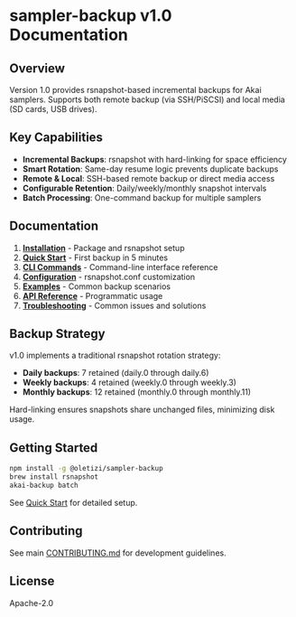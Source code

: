 # sampler-backup v1.0 Documentation

## Overview

Version 1.0 provides rsnapshot-based incremental backups for Akai samplers. Supports both remote backup (via SSH/PiSCSI) and local media (SD cards, USB drives).

## Key Capabilities

- **Incremental Backups**: rsnapshot with hard-linking for space efficiency
- **Smart Rotation**: Same-day resume logic prevents duplicate backups
- **Remote & Local**: SSH-based remote backup or direct media access
- **Configurable Retention**: Daily/weekly/monthly snapshot intervals
- **Batch Processing**: One-command backup for multiple samplers

## Documentation

1. **[Installation](./installation.md)** - Package and rsnapshot setup
2. **[Quick Start](./quick-start.md)** - First backup in 5 minutes
3. **[CLI Commands](./cli-commands.md)** - Command-line interface reference
4. **[Configuration](./configuration.md)** - rsnapshot.conf customization
5. **[Examples](./examples.md)** - Common backup scenarios
6. **[API Reference](./api-reference.md)** - Programmatic usage
7. **[Troubleshooting](./troubleshooting.md)** - Common issues and solutions

## Backup Strategy

v1.0 implements a traditional rsnapshot rotation strategy:

- **Daily backups**: 7 retained (daily.0 through daily.6)
- **Weekly backups**: 4 retained (weekly.0 through weekly.3)
- **Monthly backups**: 12 retained (monthly.0 through monthly.11)

Hard-linking ensures snapshots share unchanged files, minimizing disk usage.

## Getting Started

```bash
npm install -g @oletizi/sampler-backup
brew install rsnapshot
akai-backup batch
```

See [Quick Start](./quick-start.md) for detailed setup.

## Contributing

See main [CONTRIBUTING.md](../../CONTRIBUTING.md) for development guidelines.

## License

Apache-2.0
